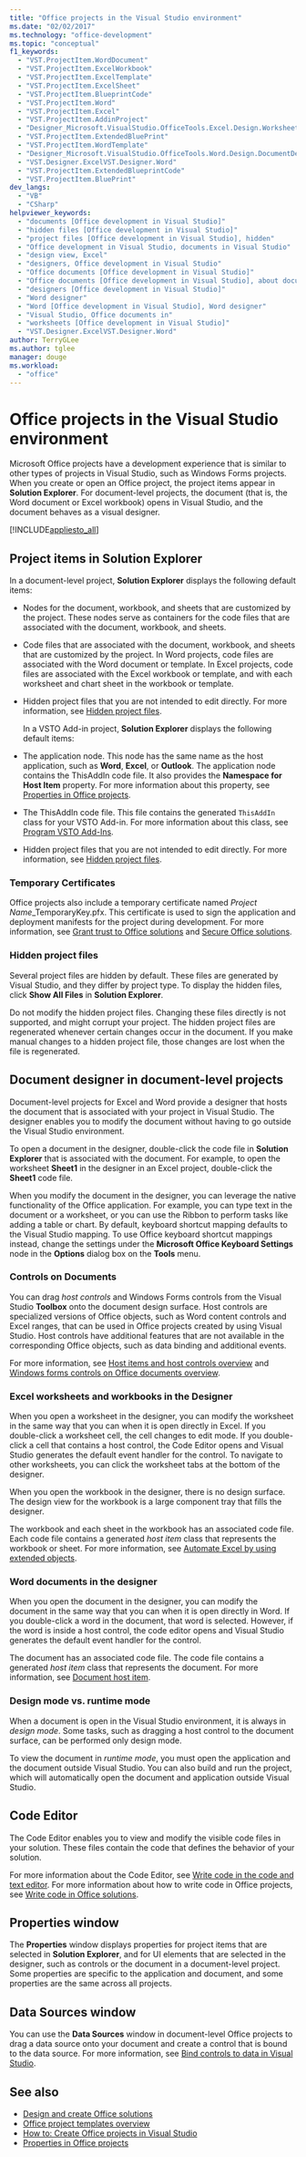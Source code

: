 ```yaml
---
title: "Office projects in the Visual Studio environment"
ms.date: "02/02/2017"
ms.technology: "office-development"
ms.topic: "conceptual"
f1_keywords:
  - "VST.ProjectItem.WordDocument"
  - "VST.ProjectItem.ExcelWorkbook"
  - "VST.ProjectItem.ExcelTemplate"
  - "VST.ProjectItem.ExcelSheet"
  - "VST.ProjectItem.BlueprintCode"
  - "VST.ProjectItem.Word"
  - "VST.ProjectItem.Excel"
  - "VST.ProjectItem.AddinProject"
  - "Designer_Microsoft.VisualStudio.OfficeTools.Excel.Design.WorksheetDesigner"
  - "VST.ProjectItem.ExtendedBluePrint"
  - "VST.ProjectItem.WordTemplate"
  - "Designer_Microsoft.VisualStudio.OfficeTools.Word.Design.DocumentDesigner"
  - "VST.Designer.ExcelVST.Designer.Word"
  - "VST.ProjectItem.ExtendedBlueprintCode"
  - "VST.ProjectItem.BluePrint"
dev_langs:
  - "VB"
  - "CSharp"
helpviewer_keywords:
  - "documents [Office development in Visual Studio]"
  - "hidden files [Office development in Visual Studio]"
  - "project files [Office development in Visual Studio], hidden"
  - "Office development in Visual Studio, documents in Visual Studio"
  - "design view, Excel"
  - "designers, Office development in Visual Studio"
  - "Office documents [Office development in Visual Studio]"
  - "Office documents [Office development in Visual Studio], about documents in Visual Studio"
  - "designers [Office development in Visual Studio]"
  - "Word designer"
  - "Word [Office development in Visual Studio], Word designer"
  - "Visual Studio, Office documents in"
  - "worksheets [Office development in Visual Studio]"
  - "VST.Designer.ExcelVST.Designer.Word"
author: TerryGLee
ms.author: tglee
manager: douge
ms.workload:
  - "office"
---
```

# Office projects in the Visual Studio environment
  Microsoft Office projects have a development experience that is similar to other types of projects in Visual Studio, such as Windows Forms projects. When you create or open an Office project, the project items appear in **Solution Explorer**. For document-level projects, the document (that is, the Word document or Excel workbook) opens in Visual Studio, and the document behaves as a visual designer.

 [!INCLUDE[appliesto_all](../vsto/includes/appliesto-all-md.md)]

## Project items in Solution Explorer
 In a document-level project, **Solution Explorer** displays the following default items:

- Nodes for the document, workbook, and sheets that are customized by the project. These nodes serve as containers for the code files that are associated with the document, workbook, and sheets.

- Code files that are associated with the document, workbook, and sheets that are customized by the project. In Word projects, code files are associated with the Word document or template. In Excel projects, code files are associated with the Excel workbook or template, and with each worksheet and chart sheet in the workbook or template.

- Hidden project files that you are not intended to edit directly. For more information, see [Hidden project files](#hiddenfiles).

  In a VSTO Add-in project, **Solution Explorer** displays the following default items:

- The application node. This node has the same name as the host application, such as **Word**, **Excel**, or **Outlook**. The application node contains the ThisAddIn code file. It also provides the **Namespace for Host Item** property. For more information about this property, see [Properties in Office projects](../vsto/properties-in-office-projects.md).

- The ThisAddIn code file. This file contains the generated `ThisAddIn` class for your VSTO Add-in. For more information about this class, see [Program VSTO Add-Ins](../vsto/programming-vsto-add-ins.md).

- Hidden project files that you are not intended to edit directly. For more information, see [Hidden project files](#hiddenfiles).

### Temporary Certificates
 Office projects also include a temporary certificate named *Project Name*_TemporaryKey.pfx. This certificate is used to sign the application and deployment manifests for the project during development. For more information, see [Grant trust to Office solutions](../vsto/granting-trust-to-office-solutions.md) and [Secure Office solutions](../vsto/securing-office-solutions.md).

###  <a name="hiddenfiles"></a> Hidden project files
 Several project files are hidden by default. These files are generated by Visual Studio, and they differ by project type. To display the hidden files, click **Show All Files** in **Solution Explorer**.

 Do not modify the hidden project files. Changing these files directly is not supported, and might corrupt your project. The hidden project files are regenerated whenever certain changes occur in the document. If you make manual changes to a hidden project file, those changes are lost when the file is regenerated.

## Document designer in document-level projects
 Document-level projects for Excel and Word provide a designer that hosts the document that is associated with your project in Visual Studio. The designer enables you to modify the document without having to go outside the Visual Studio environment.

 To open a document in the designer, double-click the code file in **Solution Explorer** that is associated with the document. For example, to open the worksheet **Sheet1** in the designer in an Excel project, double-click the **Sheet1** code file.

 When you modify the document in the designer, you can leverage the native functionality of the Office application. For example, you can type text in the document or a worksheet, or you can use the Ribbon to perform tasks like adding a table or chart. By default, keyboard shortcut mapping defaults to the Visual Studio mapping. To use Office keyboard shortcut mappings instead, change the settings under the **Microsoft Office Keyboard Settings** node in the **Options** dialog box on the **Tools** menu.

### Controls on Documents
 You can drag *host controls* and Windows Forms controls from the Visual Studio **Toolbox** onto the document design surface. Host controls are specialized versions of Office objects, such as Word content controls and Excel ranges, that can be used in Office projects created by using Visual Studio. Host controls have additional features that are not available in the corresponding Office objects, such as data binding and additional events.

 For more information, see [Host items and host controls overview](../vsto/host-items-and-host-controls-overview.md) and [Windows forms controls on Office documents overview](../vsto/windows-forms-controls-on-office-documents-overview.md).

### Excel worksheets and workbooks in the Designer
 When you open a worksheet in the designer, you can modify the worksheet in the same way that you can when it is open directly in Excel. If you double-click a worksheet cell, the cell changes to edit mode. If you double-click a cell that contains a host control, the Code Editor opens and Visual Studio generates the default event handler for the control. To navigate to other worksheets, you can click the worksheet tabs at the bottom of the designer.

 When you open the workbook in the designer, there is no design surface. The design view for the workbook is a large component tray that fills the designer.

 The workbook and each sheet in the workbook has an associated code file. Each code file contains a generated *host item* class that represents the workbook or sheet. For more information, see [Automate Excel by using extended objects](../vsto/automating-excel-by-using-extended-objects.md).

### Word documents in the designer
 When you open the document in the designer, you can modify the document in the same way that you can when it is open directly in Word. If you double-click a word in the document, that word is selected. However, if the word is inside a host control, the code editor opens and Visual Studio generates the default event handler for the control.

 The document has an associated code file. The code file contains a generated *host item* class that represents the document. For more information, see [Document host item](../vsto/document-host-item.md).

### Design mode vs. runtime mode
 When a document is open in the Visual Studio environment, it is always in *design mode*. Some tasks, such as dragging a host control to the document surface, can be performed only design mode.

 To view the document in *runtime mode*, you must open the application and the document outside Visual Studio. You can also build and run the project, which will automatically open the document and application outside Visual Studio.

## Code Editor
 The Code Editor enables you to view and modify the visible code files in your solution. These files contain the code that defines the behavior of your solution.

 For more information about the Code Editor, see [Write code in the code and text editor](../ide/writing-code-in-the-code-and-text-editor.md). For more information about how to write code in Office projects, see [Write code in Office solutions](../vsto/writing-code-in-office-solutions.md).

## Properties window
 The **Properties** window displays properties for project items that are selected in **Solution Explorer**, and for UI elements that are selected in the designer, such as controls or the document in a document-level project. Some properties are specific to the application and document, and some properties are the same across all projects.

## Data Sources window
 You can use the **Data Sources** window in document-level Office projects to drag a data source onto your document and create a control that is bound to the data source. For more information, see [Bind controls to data in Visual Studio](../data-tools/bind-controls-to-data-in-visual-studio.md).

## See also

- [Design and create Office solutions](../vsto/designing-and-creating-office-solutions.md)
- [Office project templates overview](../vsto/office-project-templates-overview.md)
- [How to: Create Office projects in Visual Studio](../vsto/how-to-create-office-projects-in-visual-studio.md)
- [Properties in Office projects](../vsto/properties-in-office-projects.md)
